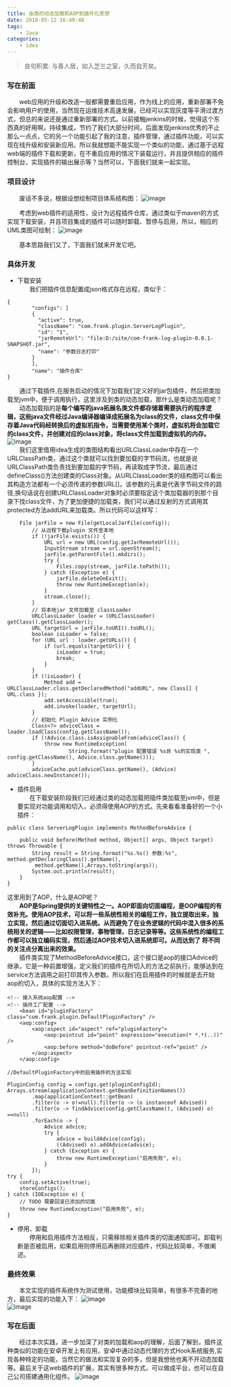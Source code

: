 ```yaml
---
title: 由类的动态加载和AOP到插件化思想
date: 2018-05-12 16:49:48
tags:
	- Java
categories:
	- idea
---
```


>  良句积累: 与善人居，如入芝兰之室，久而自芳矣。

### 写在前面
&emsp;&emsp;web应用的升级和改造一般都需要重启应用，作为线上的应用，重新部署不免会影响用户的使用，当然现在运维技术高速发展，已经可以实现灰度等平滑过渡方式，但总的来说还是通过重新部署的方式。以前接触jenkins的时候，觉得这个东西真的好用啊，持续集成，节约了我们大部分时间，后面发现jenkins优秀的不止那么一点点，它的另一个功能引起了我的注意，插件管理，通过插件功能，可以实现在线升级和安装新应用。所以我就想能不能实现一个类似的功能，通过基于远程web端的插件下载和更新，在不重启应用的情况下装载运行，并且提供相应的插件控制台，实现插件的输出展示等？当然可以，下面我们就来一起实现。

### 项目设计
&emsp;&emsp;废话不多说，根据设想绘制项目体系结构图：
![image](C:\Users\yangpe\Pictures\picture\p1.png)

&emsp;&emsp;考虑到web插件的适用性，设计为远程插件仓库，通过类似于maven的方式实现下载安装，并且项目集成的插件可以随时卸载、暂停与启用，所以，相应的UML类图可绘制：
![image](C:\Users\yangpe\Pictures\picture\p2.png)

&emsp;&emsp;基本思路我们又了，下面我们就来开发它吧。

### 具体开发
* 下载安装</br>
&emsp;&emsp;我们把插件信息配置成json格式存在远程，类似于：
``` 
{
		"configs": [
	    {
	      "active": true,
	      "className": "com.frank.plugin.ServerLogPlugin",
	      "id": "1",
	      "jarRemoteUrl": "file:D:/site/com-frank-log-plugin-0.0.1-SNAPSHOT.jar",
	      "name": "参数日志打印"
	    }
		],
		"name": "插件仓库"
}
```
&emsp;&emsp;通过下载插件,在服务启动的情况下加载我们定义好的jar包插件，然后把类加载至jvm中，便于调用执行，这里涉及到类的动态加载，那什么是类动态加载呢？</br>
&emsp;&emsp;动态加载指的是**每个编写的java拓展名类文件都存储着需要执行的程序逻辑，这些java文件经过Java编译器编译成拓展名为class的文件，class文件中保存着Java代码经转换后的虚拟机指令，当需要使用某个类时，虚拟机将会加载它的class文件，并创建对应的class对象，将class文件加载到虚拟机的内存。**
![image](C:\Users\yangpe\Pictures\picture\p3.png)</br>
&emsp;&emsp;我们这里借用idea生成的类图结构看出URLClassLoader中存在一个URLClassPath类，通过这个类就可以找到要加载的字节码流，也就是说URLClassPath类负责找到要加载的字节码，再读取成字节流，最后通过defineClass()方法创建类的Class对象。从URLClassLoader类的结构图可以看出其构造方法都有一个必须传递的参数URL[]，该参数的元素是代表字节码文件的路径,换句话说在创建URLClassLoader对象时必须要指定这个类加载器的到那个目录下找class文件，为了更加便捷的加载类，我们可以通过反射的方式调用其protected方法addURL来加载类。所以代码可以这样写：</br>
``` 
	File jarFile = new File(getLocalJarFile(config));
        // 从远程下载plugin 文件至本地
        if (!jarFile.exists()) {
            URL url = new URL(config.getJarRemoteUrl());
            InputStream stream = url.openStream();
            jarFile.getParentFile().mkdirs();
            try {
                Files.copy(stream, jarFile.toPath());
            } catch (Exception e) {
                jarFile.deleteOnExit();
                throw new RuntimeException(e);
            }
            stream.close();
        }
        // 将本地jar 文件加载至 classLoader
        URLClassLoader loader = (URLClassLoader) getClass().getClassLoader();
        URL targetUrl = jarFile.toURI().toURL();
        boolean isLoader = false;
        for (URL url : loader.getURLs()) {
            if (url.equals(targetUrl)) {
                isLoader = true;
                break;
            }
        }
        if (!isLoader) {
            Method add = URLClassLoader.class.getDeclaredMethod("addURL", new Class[] { URL.class });
            add.setAccessible(true);
            add.invoke(loader, targetUrl);
        }
        // 初始化 Plugin Advice 实例化
        Class<?> adviceClass = loader.loadClass(config.getClassName());
        if (!Advice.class.isAssignableFrom(adviceClass)) {
            throw new RuntimeException(
                    String.format("plugin 配置错误 %s非 %s的实现类 ", config.getClassName(), Advice.class.getName()));
        }
        adviceCache.put(adviceClass.getName(), (Advice) adviceClass.newInstance());
``` 
* 插件启用</br>
&emsp;&emsp;在下载安装阶段我们已经通过类的动态加载把插件类加载至jvm中，但是要实现对功能调用和切入，必须得使用AOP的方式。先来看看准备好的一个小插件：</br>
```
public class ServerLogPlugin implements MethodBeforeAdvice {

	public void before(Method method, Object[] args, Object target) throws Throwable {
		String result = String.format("%s.%s() 参数:%s", method.getDeclaringClass().getName(),
		 method.getName(),Arrays.toString(args));
		System.out.println(result);
	}
}
```
这里用到了AOP，什么是AOP呢？</br>
&emsp;&emsp;**AOP是Spring提供的关键特性之一。AOP即面向切面编程，是OOP编程的有效补充。使用AOP技术，可以将一些系统性相关的编程工作，独立提取出来，独立实现，然后通过切面切入进系统。从而避免了在业务逻辑的代码中混入很多的系统相关的逻辑——比如权限管理，事物管理，日志记录等等。这些系统性的编程工作都可以独立编码实现，然后通过AOP技术切入进系统即可。从而达到了 将不同的关注点分离出来的效果。**</br>
&emsp;&emsp;插件类实现了MethodBeforeAdvice接口，这个接口是aop的接口Advice的继承，它是一种前置增强，定义我们的插件在所切入的方法之前执行，能够达到在service方法调用之前打印其传入参数。所以我们在启用插件的时候就是去开始aop的切入，具体的实现方法入下：
```
<!-- 接入系统aop配置 -->
<!-- 插件工厂配置 -->
	<bean id="pluginFactory" class="com.frank.plugin.DefaultPluginFactory" />
	<aop:config>
		<aop:aspect id="aspect" ref="pluginFactory">
			<aop:pointcut id="point" expression="execution(* *.*(..))" />
			<aop:before method="doBefore" pointcut-ref="point" />
		</aop:aspect>
	</aop:config>
```
```
//DefaultPluginFactory中的启用插件的方法实现

PluginConfig config = configs.get(pluginConfigId);
Arrays.stream(applicationContext.getBeanDefinitionNames())
        .map(applicationContext::getBean)
        .filter(o -> o!=null).filter(o -> (o instanceof Advised))
        .filter(o -> findAdvice(config.getClassName(), (Advised) o) ==null)
        .forEach(o -> {
            Advice advice;
            try {
                advice = buildAdvice(config);
                ((Advised) o).addAdvice(advice);
            } catch (Exception e) {
                throw new RuntimeException("启用失败", e);
            }
        });
try {
    config.setActive(true);
    storeConfigs();
} catch (IOException e) {
    // TODO 需要回滚已添加的切面
    throw new RuntimeException("启用失败", e);
}
``` 
* 停用、卸载</br>
&emsp;&emsp;停用和启用插件方法相反，只需移除相关插件类的切面通知即可。卸载判断是否被启用，如果启用则停用后再删除对应插件，代码比较简单，不做阐述。

### 最终效果
&emsp;&emsp;本文实现的插件系统作为测试使用，功能模块比较简单，有很多不完善的地方，最后实现的功能入下：
![image](C:\Users\yangpe\Pictures\picture\p4.png)</br>
![image](C:\Users\yangpe\Pictures\picture\p5.png)</br>
### 写在后面
&emsp;&emsp;经过本次实践，进一步加深了对类的加载和aop的理解，后面了解到，插件这种类似的功能在安卓开发上有应用，安卓中通过动态代理的方式Hook系统服务,实现各种特定的功能，当然它的做法和实现复杂的多，但是我想他也离不开动态加载等。最后关于这web插件的扩展，其实有很多种方式，可以做成平台，也可以在自己公司搭建通用化组件。
![image](C:\Users\yangpe\Pictures\picture\p7.png)</br>